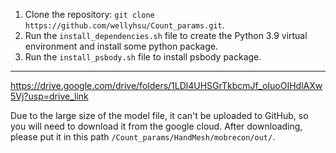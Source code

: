 <!-- ## Count model prams, maximum feature map,FLOPs -->
1. Clone the repository: `git clone https://github.com/wellyhsu/Count_params.git`.
2. Run the `install_dependencies.sh` file to create the Python 3.9 virtual environment and install some python package.
3. Run the `install_psbody.sh` file to install psbody package.
  <!-- 
5. After into the Handmesh path, run the `python count_parameters.py`, get the result.
-->
--------------------------------------------------------------------------------------------------------------------------
https://drive.google.com/drive/folders/1LDl4UHSGrTkbcmJf_oIuoOIHdlAXw5Vj?usp=drive_link

Due to the large size of the model file, it can't be uploaded to GitHub, so you will need to download it from the google cloud. 
After downloading, please put it in this path `/Count_params/HandMesh/mobrecon/out/`.
<!-- 
If we change the model in the future, we will update the Python file. 
Just download the new file, replace the old one, and change the `control` parameter in count_parameters.py to obtain the new results.

![image](https://github.com/user-attachments/assets/d12a255a-1501-4a61-b4e1-c17c763767c5)

Example Result:
Mobilenet_v3: 

![Mobilenet_v3](https://github.com/user-attachments/assets/2d956364-cd73-4a5c-b33e-49c35dea7f5b)

DenseStack: 

![DenseStack](https://github.com/user-attachments/assets/3ea79dc4-c129-4e56-8726-fe8cea77307d)

DenseStack model detail:

![DenseStack_model_detail](https://github.com/user-attachments/assets/9da1d2f5-2a40-4c45-8fe2-bbcaac9d8353)

這裡是註解，README 顯示時不會出現 -->


